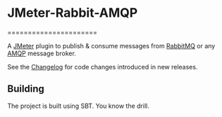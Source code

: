 # JMeter-Rabbit-AMQP #
======================

A [JMeter](http://jmeter.apache.org/) plugin to publish & consume messages from [RabbitMQ](http://www.rabbitmq.com/) or any [AMQP](http://www.amqp.org/) message broker.

See the [Changelog](CHANGELOG.md) for code changes introduced in new releases.

Building
--------

The project is built using SBT. You know the drill.
